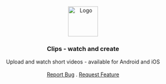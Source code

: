 <br/>
<p align="center">
  <a href="https://github.com/alph-a07/clips">
    <img src="images/logo.png" alt="Logo" width="80" height="80">
  </a>

  <h3 align="center">Clips - watch and create</h3>

  <p align="center">
    Upload and watch short videos - available for Android and iOS 
    <br/>
    <br/>
    <a href="https://github.com/alph-a07/clips/issues">Report Bug</a>
    .
    <a href="https://github.com/alph-a07/clips/issues">Request Feature</a>
  </p>
</p>
